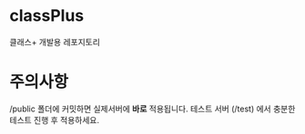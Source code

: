 # classPlus
클래스+ 개발용 레포지토리

# 주의사항
/public 폴더에 커밋하면 실제서버에 **바로** 적용됩니다. 테스트 서버 (/test) 에서 충분한 테스트 진행 후 적용하세요.
